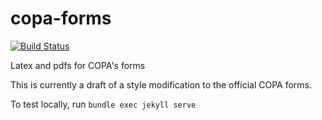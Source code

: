 # copa-forms

[![Build Status](https://travis-ci.org/Chicago/copa-forms.svg?branch=master)](https://travis-ci.org/Chicago/copa-forms)

Latex and pdfs for COPA's forms


This is currently a draft of a style modification to the official COPA forms.


To test locally, run `bundle exec jekyll serve`

